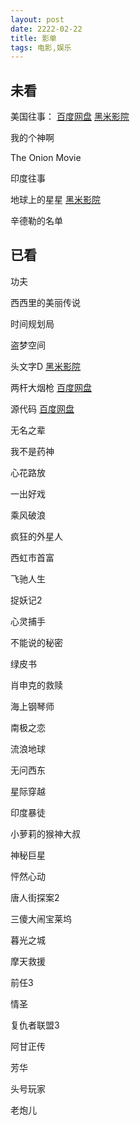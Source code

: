 ```yaml
---
layout: post
date: 2222-02-22
title: 影单
tags: 电影,娱乐
---
```


## 未看



美国往事：
[百度网盘](https://pan.baidu.com/play/video#/video?path=%2F我的资源%2F美国往事加长版.mkv&t=-1)
[黑米影院](https://www.tv432.com/fanzuipian/meiguowangshi_daoyanjianjiban_/play-0-0.html)





我的个神啊



The Onion Movie

印度往事

地球上的星星
[黑米影院](https://www.tv432.com/juqingpian/diqiushangdexingxing/play-0-0.html)

辛德勒的名单

## 已看

功夫

西西里的美丽传说

时间规划局

盗梦空间

头文字D
[黑米影院](https://www.tv432.com/juqingpian/touwenzid/play-0-0.html)

两杆大烟枪
[百度网盘](https://pan.baidu.com/play/video#/video?path=%2Fmovie%2F%E4%B8%A4%E6%9D%86%E5%A4%A7%E7%83%9F%E6%9E%AA.rmvb&t=-1)

源代码
[百度网盘](https://pan.baidu.com/play/video#/video?path=%2Fmovie%2F%E6%BA%90%E4%BB%A3%E7%A0%81.mp4&t=-1)

无名之辈

我不是药神

心花路放

一出好戏

乘风破浪

疯狂的外星人

西虹市首富

飞驰人生

捉妖记2

心灵捕手

不能说的秘密

绿皮书

肖申克的救赎

海上钢琴师

南极之恋

流浪地球

无问西东

星际穿越

印度暴徒

小萝莉的猴神大叔

神秘巨星

怦然心动

唐人街探案2

三傻大闹宝莱坞

暮光之城

摩天救援

前任3

情圣

复仇者联盟3

阿甘正传

芳华

头号玩家

老炮儿